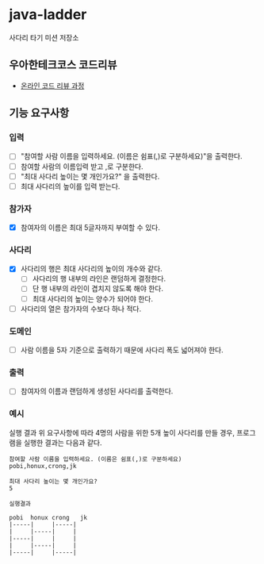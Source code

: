 # java-ladder

사다리 타기 미션 저장소

## 우아한테크코스 코드리뷰

- [온라인 코드 리뷰 과정](https://github.com/woowacourse/woowacourse-docs/blob/master/maincourse/README.md)

## 기능 요구사항

### 입력
- [ ] "참여할 사람 이름을 입력하세요. (이름은 쉼표(,)로 구분하세요)"을 출력한다.
- [ ] 참여할 사람의 이름입력 받고 ,로 구분한다.
- [ ] "최대 사다리 높이는 몇 개인가요?" 을 출력한다.
- [ ]  최대 사다리의 높이를 입력 받는다.

### 참가자
- [x] 참여자의 이름은 최대 5글자까지 부여할 수 있다.


### 사다리
- [x] 사다리의 행은 최대 사다리의 높이의 개수와 같다.
  - [ ] 사다리의 행 내부의 라인은 랜덤하게 결정한다.
  - [ ] 단 행 내부의 라인이 겹치지 않도록 해야 한다.
  - [ ] 최대 사다리의 높이는 양수가 되어야 한다.
- [ ] 사다리의 열은 참가자의 수보다 하나 적다.

### 도메인
- [ ] 사람 이름을 5자 기준으로 출력하기 때문에 사다리 폭도 넓어져야 한다.

### 출력
- [ ] 참여자의 이름과 랜덤하게 생성된 사다리를 출력한다.

### 예시
실행 결과
위 요구사항에 따라 4명의 사람을 위한 5개 높이 사다리를 만들 경우, 프로그램을 실행한 결과는 다음과 같다.
```
참여할 사람 이름을 입력하세요. (이름은 쉼표(,)로 구분하세요)
pobi,honux,crong,jk

최대 사다리 높이는 몇 개인가요?
5

실행결과

pobi  honux crong   jk
|-----|     |-----|
|     |-----|     |
|-----|     |     |
|     |-----|     |
|-----|     |-----|
```
